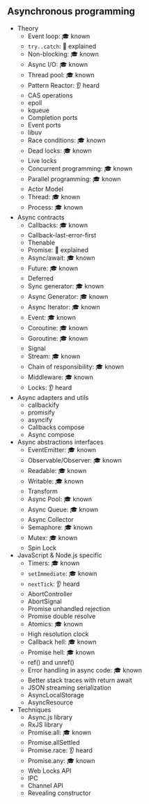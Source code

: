 ## Asynchronous programming

- Theory
  - Event loop: 🎓 known
  - `try..catch`: 🙋 explained
  - Non-blocking: 🎓 known
  - Async I/O: 🎓 known
  - Thread pool: 🎓 known
  - Pattern Reactor: 👂 heard
  - CAS operations
  - epoll
  - kqueue
  - Completion ports
  - Event ports
  - libuv
  - Race conditions: 🎓 known
  - Dead locks: 🎓 known
  - Live locks
  - Concurrent programming: 🎓 known
  - Parallel programming: 🎓 known
  - Actor Model
  - Thread: 🎓 known
  - Process: 🎓 known
- Async contracts
  - Callbacks: 🎓 known
  - Callback-last-error-first
  - Thenable
  - Promise: 🙋 explained
  - Async/await: 🎓 known
  - Future: 🎓 known
  - Deferred
  - Sync generator: 🎓 known
  - Async Generator: 🎓 known
  - Async Iterator: 🎓 known
  - Event: 🎓 known
  - Coroutine: 🎓 known
  - Goroutine: 🎓 known
  - Signal
  - Stream: 🎓 known
  - Chain of responsibility: 🎓 known
  - Middleware: 🎓 known
  - Locks: 👂 heard
- Async adapters and utils
  - callbackify
  - promisify
  - asyncify
  - Callbacks compose
  - Async compose
- Async abstractions interfaces
  - EventEmitter: 🎓 known
  - Observable/Observer: 🎓 known
  - Readable: 🎓 known
  - Writable: 🎓 known
  - Transform
  - Async Pool: 🎓 known
  - Async Queue: 🎓 known
  - Async Collector
  - Semaphore: 🎓 known
  - Mutex: 🎓 known
  - Spin Lock
- JavaScript & Node.js specific
  - Timers: 🎓 known
  - `setImmediate`: 🎓 known
  - `nextTick`: 👂 heard
  - AbortController
  - AbortSignal
  - Promise unhandled rejection
  - Promise double resolve
  - Atomics: 🎓 known
  - High resolution clock
  - Callback hell: 🎓 known
  - Promise hell: 🎓 known
  - ref() and unref()
  - Error handling in async code: 🎓 known
  - Better stack traces with return await
  - JSON streaming serialization
  - AsyncLocalStorage
  - AsyncResource
- Techniques
  - Async.js library
  - RxJS library
  - Promise.all: 🎓 known
  - Promise.allSettled
  - Promise.race: 👂 heard
  - Promise.any: 🎓 known
  - Web Locks API
  - IPC
  - Channel API
  - Revealing constructor
